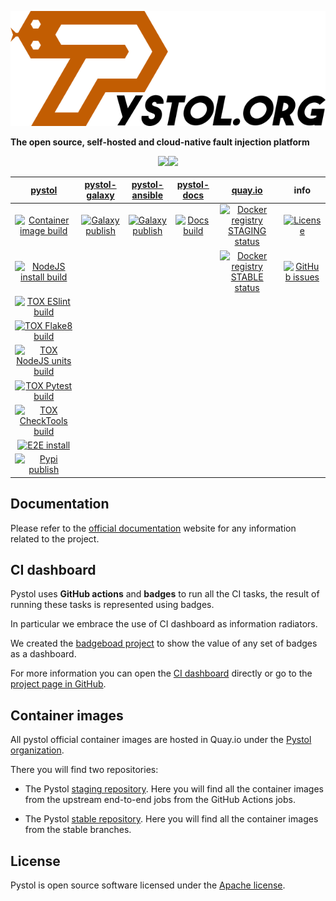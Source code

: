 ![](https://raw.githubusercontent.com/pystol/pystol-docs/master/assets/images/logo_readme.png)

**The open source, self-hosted and cloud-native fault injection platform**

<center>
  <img src="http://forthebadge.com/images/badges/made-with-python.svg"><img src="https://forthebadge.com/images/badges/built-with-love.svg">
</center>

| [pystol](https://github.com/pystol/pystol) | [pystol-galaxy](https://github.com/pystol/pystol-galaxy) | [pystol-ansible](https://github.com/pystol/pystol-ansible) | [pystol-docs](https://github.com/pystol/pystol-docs) | [quay.io](https://quay.io/organization/pystol) | info |
|:---:|:---:|:---:|:---:|:---:|:---:|
| [![Container image build](https://github.com/pystol/pystol/workflows/container-image/badge.svg?event=push)](https://github.com/pystol/pystol/actions?workflow=container-image) | [![Galaxy publish](https://github.com/pystol/pystol-galaxy/workflows/galaxy-publish/badge.svg?event=push)](https://github.com/pystol/pystol-galaxy/actions?workflow=galaxy-publish) | [![Galaxy publish](https://github.com/pystol/pystol-ansible/workflows/ansible-lint/badge.svg?event=push)](https://github.com/pystol/pystol-ansible/actions?workflow=ansible-lint) | [![Docs build](https://github.com/pystol/pystol-docs/workflows/build/badge.svg?event=push)](https://github.com/pystol/pystol-docs/actions?workflow=build) | [![Docker registry STAGING status](https://quay.io/repository/pystol/pystol-operator-staging/status "Docker registry STAGING status")](https://quay.io/repository/pystol/pystol-operator-staging) | [![License](https://img.shields.io/badge/License-Apache%202.0-blue.svg)](https://opensource.org/licenses/Apache-2.0) |
| [![NodeJS install build](https://github.com/pystol/pystol/workflows/nodejs-install/badge.svg?event=push)](https://github.com/pystol/pystol/actions?workflow=nodejs-install) | | | | [![Docker registry STABLE status](https://quay.io/repository/pystol/pystol-operator-stable/status "Docker registry STABLE status")](https://quay.io/repository/pystol/pystol-operator-stable) | [![GitHub issues](https://img.shields.io/github/issues/pystol/pystol)](https://github.com/pystol/pystol/issues) |
| [![TOX ESlint build](https://github.com/pystol/pystol/workflows/tox-eslint/badge.svg?event=push)](https://github.com/pystol/pystol/actions?workflow=tox-eslint) | | | | | |
| [![TOX Flake8 build](https://github.com/pystol/pystol/workflows/tox-flake/badge.svg?event=push)](https://github.com/pystol/pystol/actions?workflow=tox-flake) | | | | | |
| [![TOX NodeJS units build](https://github.com/pystol/pystol/workflows/tox-nodeunits/badge.svg?event=push)](https://github.com/pystol/pystol/actions?workflow=tox-nodeunits) | | | | | |
| [![TOX Pytest build](https://github.com/pystol/pystol/workflows/tox-pytest/badge.svg?event=push)](https://github.com/pystol/pystol/actions?workflow=tox-pytest) | | | | | |
| [![TOX CheckTools build](https://github.com/pystol/pystol/workflows/tox-checktools/badge.svg?event=push)](https://github.com/pystol/pystol/actions?workflow=tox-checktools) | | | | | |
| [![E2E install](https://github.com/pystol/pystol/workflows/e2e-deploy/badge.svg?event=push)](https://github.com/pystol/pystol/actions?workflow=e2e-deploy) | | | | | |
| [![Pypi publish](https://github.com/pystol/pystol/workflows/pypi-publish/badge.svg?event=push)](https://github.com/pystol/pystol/actions?workflow=pypi-publish) | | | | | |


## Documentation

Please refer to the [official documentation](https://docs.pystol.org)
website for any information related to the project.

## CI dashboard

Pystol uses **GitHub actions**
and **badges** to run all the CI
tasks, the result of running these
tasks is represented using badges.

In particular we embrace the use of
CI dashboard as information radiators.

We created the [badgeboad project](https://badgeboard.pystol.org)
to show the value of any set of badges as a dashboard.

For more information you can open the
[CI dashboard](https://badgeboard.pystol.org)
directly or go to the
[project page in GitHub](https://github.com/pystol/badgeboard).

## Container images

All pystol official container images are hosted in Quay.io under
the [Pystol organization](https://quay.io/organization/pystol).

There you will find two repositories:

* The Pystol [staging repository](https://quay.io/repository/pystol/pystol-operator-staging).
Here you will find all the container images from the upstream end-to-end jobs from the GitHub
Actions jobs.

* The Pystol [stable repository](https://quay.io/repository/pystol/pystol-operator-stable).
Here you will find all the container images from the stable branches.

## License

Pystol is open source software
licensed under the [Apache license](LICENSE).
